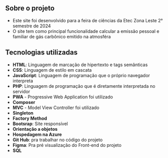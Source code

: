 ## Sobre o projeto
- Este site foi desenvolvido para a feira de ciências da Etec Zona Leste 2° semestre de 2024
- O site tem como principal funcionalidade calcular a emissão pessoal e familiar de gás carbônico emitido na atmosféra

## Tecnologias utilizadas
- **HTML**: Linguagem de marcação de hipertexto e tags semânticas
- **CSS**: Linguagem de estilo em cascata
- **JavaScript**: Linguagem de programação que o próprio navegador interpreta
- **PHP**: Linguagem de programação que é diretamente interpretada no servidor
- **PWA** - Progressive Web Application foi utilizado
- **Composer**
- **MVC** - Model View Controller foi utilizado
- **Singleton**
- **Factory Method**
- **Bootsrap**: Site responsível
- **Orientação a objetos**
- **Hospedagem na Azure**
- **Git Hub**: pra trabalhar no código do projeto
- **Figma**: Pra pré visualização do Front-end do projeto
- **SQL**
